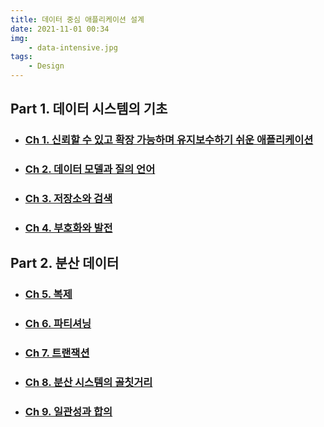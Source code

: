 ```yaml
---
title: 데이터 중심 애플리케이션 설계
date: 2021-11-01 00:34
img:
    - data-intensive.jpg
tags: 
    - Design 
---
```


## Part 1. 데이터 시스템의 기초
- ### [Ch 1. 신뢰할 수 있고 확장 가능하며 유지보수하기 쉬운 애플리케이션](ch1.html)
- ### [Ch 2. 데이터 모델과 질의 언어](ch2.html)
- ### [Ch 3. 저장소와 검색](ch3.html)
- ### [Ch 4. 부호화와 발전](ch4.html)

## Part 2. 분산 데이터 
- ### [Ch 5. 복제](ch5.html)
- ### [Ch 6. 파티셔닝](ch6.html)
- ### [Ch 7. 트랜잭션](ch7.html)
- ### [Ch 8. 분산 시스템의 골칫거리](ch8.html)
- ### [Ch 9. 일관성과 합의](ch9.html)

